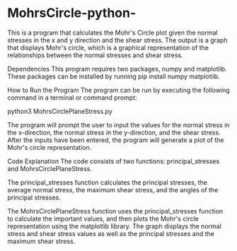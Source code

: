# MohrsCircle-python-

This is a program that calculates the Mohr's Circle plot given the normal stresses in the x and y direction and the shear stress. The output is a graph that displays Mohr's circle, which is a graphical representation of the relationships between the normal stresses and shear stress.

Dependencies
This program requires two packages, numpy and matplotlib. These packages can be installed by running pip install numpy matplotlib.

How to Run the Program
The program can be run by executing the following command in a terminal or command prompt:

python3 MohrsCirclePlaneStress.py

The program will prompt the user to input the values for the normal stress in the x-direction, the normal stress in the y-direction, and the shear stress. After the inputs have been entered, the program will generate a plot of the Mohr's circle representation.

Code Explanation
The code consists of two functions: principal_stresses and MohrsCirclePlaneStress.

The principal_stresses function calculates the principal stresses, the average normal stress, the maximum shear stress, and the angles of the principal stresses.

The MohrsCirclePlaneStress function uses the principal_stresses function to calculate the important values, and then plots the Mohr's circle representation using the matplotlib library. The graph displays the normal stress and shear stress values as well as the principal stresses and the maximum shear stress.